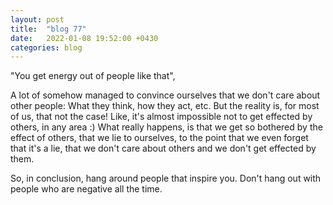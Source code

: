 ```yaml
---
layout: post
title:  "blog 77"
date:   2022-01-08 19:52:00 +0430
categories: blog
---
```


"You get energy out of people like that",

A lot of somehow managed to convince ourselves that we don't care about other people: What they think, how they act, etc. But the reality is, for most of us, that not the case! Like, it's almost impossible not to get effected by others, in any area :) What really happens, is that we get so bothered by the effect of others, that we lie to ourselves, to the point that we even forget that it's a lie, that we don't care about others and we don't get effected by them.

So, in conclusion, hang around people that inspire you. Don't hang out with people who are negative all the time. 
